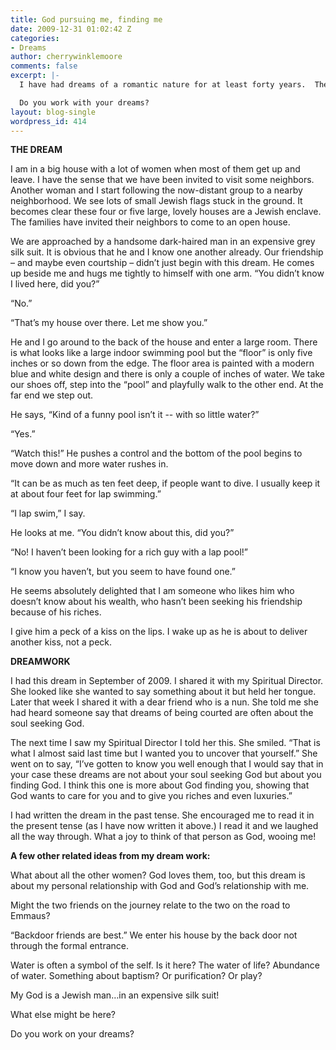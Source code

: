 ```yaml
---
title: God pursuing me, finding me
date: 2009-12-31 01:02:42 Z
categories:
- Dreams
author: cherrywinklemoore
comments: false
excerpt: |-
  I have had dreams of a romantic nature for at least forty years.  The male romantic lead is almost never someone I know or someone I recognize: not someone from my real life or an actor or person whose face I would know. Sometimes the woman is not “me” but in this dream she was.  What an amazing subconscious to create these people and these stories!

  Do you work with your dreams?
layout: blog-single
wordpress_id: 414
---
```


**THE DREAM**

I am in a big house with a lot of women when most of them get up and leave. I have the sense that we have been invited to visit some neighbors. Another woman and I start following the now-distant group to a nearby neighborhood. We see lots of small Jewish flags stuck in the ground. It becomes clear these four or five large, lovely houses are a Jewish enclave. The families have invited their neighbors to come to an open house.

We are approached by a handsome dark-haired man in an expensive grey silk suit. It is obvious that he and I know one another already. Our friendship – and maybe even courtship – didn’t just begin with this dream. He comes up beside me and hugs me tightly to himself with one arm. “You didn’t know I lived here, did you?”

“No.”

“That’s my house over there. Let me show you.”

He and I go around to the back of the house and enter a large room. There is what looks like a large indoor swimming pool but the “floor” is only five inches or so down from the edge. The floor area is painted with a modern blue and white design and there is only a couple of inches of water. We take our shoes off, step into the “pool” and playfully walk to the other end. At the far end we step out.

He says, “Kind of a funny pool isn’t it -- with so little water?”

“Yes.”

“Watch this!” He pushes a control and the bottom of the pool begins to move down and more water rushes in.

“It can be as much as ten feet deep, if people want to dive. I usually keep it at about four feet for lap swimming.”

“I lap swim,” I say.

He looks at me. “You didn’t know about this, did you?”

“No! I haven’t been looking for a rich guy with a lap pool!”

“I know you haven’t, but you seem to have found one.”

He seems absolutely delighted that I am someone who likes him who doesn’t know about his wealth, who hasn’t been seeking his friendship because of his riches.

I give him a peck of a kiss on the lips. I wake up as he is about to deliver another kiss, not a peck.

**DREAMWORK**

I had this dream in September of 2009. I shared it with my Spiritual Director. She looked like she wanted to say something about it but held her tongue. Later that week I shared it with a dear friend who is a nun. She told me she had heard someone say that dreams of being courted are often about the soul seeking God.

The next time I saw my Spiritual Director I told her this. She smiled. “That is what I almost said last time but I wanted you to uncover that yourself.” She went on to say, “I’ve gotten to know you well enough that I would say that in your case these dreams are not about your soul seeking God but about you finding God. I think this one is more about God finding you, showing that God wants to care for you and to give you riches and even luxuries.”

I had written the dream in the past tense. She encouraged me to read it in the present tense (as I have now written it above.) I read it and we laughed all the way through. What a joy to think of that person as God, wooing me!

**A few other related ideas from my dream work:**

What about all the other women? God loves them, too, but this dream is about my personal relationship with God and God’s relationship with me.

Might the two friends on the journey relate to the two on the road to Emmaus?

“Backdoor friends are best.” We enter his house by the back door not through the formal entrance.

Water is often a symbol of the self. Is it here? The water of life? Abundance of water. Something about baptism? Or purification? Or play?

My God is a Jewish man…in an expensive silk suit!

What else might be here?

Do you work on your dreams?
